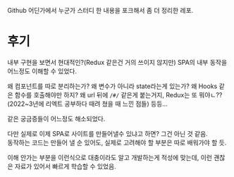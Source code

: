 Github 어딘가에서 누군가 스터디 한 내용을 포크해서 좀 더 정리한 레포.

# 후기

내부 구현을 보면서 현대적인?(Redux 같은건 거의 쓰이지 않지만) SPA의 내부 동작을 어느정도 이해할 수 있었다.

왜 컴포넌트를 따로 분리하는가? 왜 변수가 아니라 state라는게 있는가? 왜 Hooks 같은 함수를 호출해야만 하지? 왜 url 뒤에 `/#/` 같은게 붙는거지, Redux는 또 뭐야ㄴ?? (2022~3년에 리엑트 공부하다 때려 쳤을 때 느낀 점들) 등등...

같은 궁금증들이 어느정도 해소되었다.

다만 실제로 이제 SPA로 사이트를 만들어낼수 있냐고 하면? 그건 아닌 것 같음.  
동작하는 코드는 만들어 낼 순 있어도, 실제로 고려해야 할 부분은 따로 배워가야 할 듯.

이해 안가는 부분을 이런식으로 대충이라도 알고 개발하는게 적성에 맞는데, 이런 괜찮은 자료가 있어서 빠르게 학습할 수 있었음.



